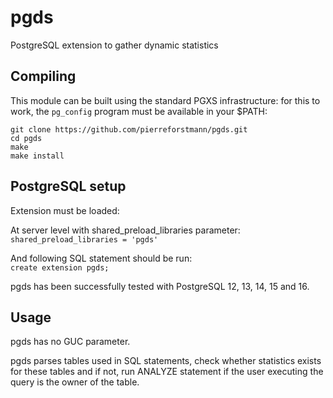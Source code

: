 # pgds

PostgreSQL extension to gather dynamic statistics

## Compiling

This module can be built using the standard PGXS infrastructure: for this to work, the `pg_config` program must be available in your $PATH:

`git clone https://github.com/pierreforstmann/pgds.git`
<br>
`cd pgds`
<br>
`make`
<br>
`make install`
<br>

## PostgreSQL setup

Extension must be loaded:

At server level with shared_preload_libraries parameter:
<br>
`shared_preload_libraries = 'pgds'`
<br>

And following SQL statement should be run:
<br>
`create extension pgds;`
<br>

pgds has been successfully tested with PostgreSQL 12, 13, 14, 15 and 16.

## Usage

pgds has no GUC parameter.

pgds parses tables used in SQL statements, check whether statistics exists for these tables and if not, run ANALYZE statement if the user executing the query is the owner of the table.

